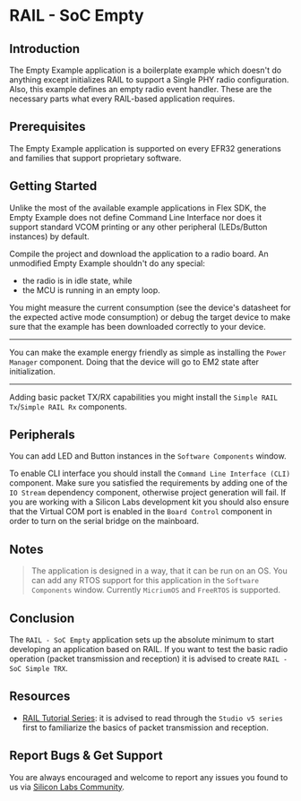 # RAIL - SoC Empty

## Introduction

The Empty Example application is a boilerplate example which doesn't do anything
except initializes RAIL to support a Single PHY radio configuration. Also, this
example defines an empty radio event handler. These are the necessary parts what
every RAIL-based application requires.

## Prerequisites

The Empty Example application is supported on every EFR32 generations and
families that support proprietary software.

## Getting Started

Unlike the most of the available example applications in Flex SDK, the Empty
Example does not define Command Line Interface nor does it support standard VCOM
printing or any other peripheral (LEDs/Button instances) by default.

Compile the project and download the application to a radio board. An unmodified
Empty Example shouldn't do any special:

- the radio is in idle state, while
- the MCU is running in an empty loop.

You might measure the current consumption (see the device's datasheet for the
expected active mode consumption) or debug the target device to make sure that
the example has been downloaded correctly to your device.

----

You can make the example energy friendly as simple as installing the `Power
Manager` component. Doing that the device will go to EM2 state after
initialization.

----

Adding basic packet TX/RX capabilities you might install the `Simple RAIL
Tx`/`Simple RAIL Rx` components.

## Peripherals

You can add LED and Button instances in the `Software Components` window.

To enable CLI interface you should install the `Command Line Interface (CLI)`
component. Make sure you satisfied the requirements by adding one of the `IO
Stream` dependency component, otherwise project generation will fail. If you are
working with a Silicon Labs development kit you should also ensure that the
Virtual COM port is enabled in the `Board Control` component in order to turn on
the serial bridge on the mainboard.

## Notes

> The application is designed in a way, that it can be run on an OS. You can add
> any RTOS support for this application in the `Software Components` window.
> Currently `MicriumOS` and `FreeRTOS` is supported.

## Conclusion

The `RAIL - SoC Empty` application sets up the absolute minimum to
start developing an application based on RAIL. If you want to test the basic
radio operation (packet transmission and reception) it is advised to create
`RAIL - SoC Simple TRX`.

## Resources

- [RAIL Tutorial
  Series](https://community.silabs.com/s/article/rail-tutorial-series?language=en_US):
  it is advised to read through the `Studio v5 series` first to familiarize the
  basics of packet transmission and reception.

## Report Bugs & Get Support

You are always encouraged and welcome to report any issues you found to us via
[Silicon Labs
Community](https://community.silabs.com/s/topic/0TO1M000000qHaKWAU/proprietary?language=en_US).
